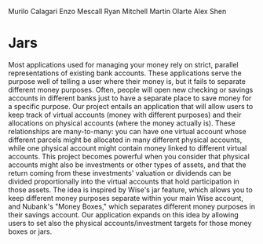 Murilo Calagari
Enzo Mescall
Ryan Mitchell
Martin Olarte
Alex Shen


# Jars
Most applications used for managing your money rely on strict, parallel representations of existing bank accounts. These applications serve the purpose well of telling a user where their money is, but it fails to separate different money purposes. Often, people will open new checking or savings accounts in different banks just to have a separate place to save money for a specific purpose.  Our project entails an application that will allow users to keep track of virtual accounts (money with different purposes) and their allocations on physical accounts (where the money actually is). These relationships are many-to-many: you can have one virtual account whose different parcels might be allocated in many different physical accounts, while one physical account might contain money linked to different virtual accounts.  This project becomes powerful when you consider that physical accounts might also be investments or other types of assets, and that the return coming from these investments' valuation or dividends can be divided proportionally into the virtual accounts that hold participation in those assets.  The idea is inspired by Wise's jar feature, which allows you to keep different money purposes separate within your main Wise account, and Nubank's "Money Boxes," which separates different money purposes in their savings account. Our application expands on this idea by allowing users to set also the physical accounts/investment targets for those money boxes or jars.
